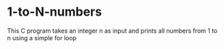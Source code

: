 # 1-to-N-numbers
This C program takes an integer n as input and prints all numbers from 1 to n using a simple for loop
